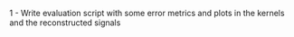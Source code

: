  1 - Write evaluation script with some error metrics and plots in the kernels and the reconstructed signals
